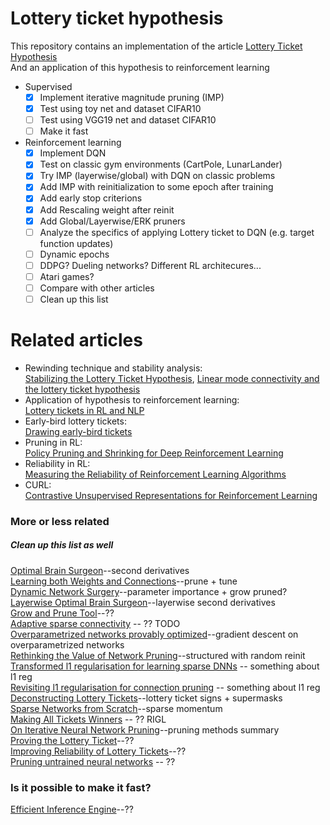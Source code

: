 # Lottery ticket hypothesis
This repository contains an implementation of the article [Lottery Ticket Hypothesis](https://arxiv.org/abs/1803.03635)  
And an application of this hypothesis to reinforcement learning
 - Supervised 
    - [x] Implement iterative magnitude pruning (IMP)  
    - [x] Test using toy net and dataset CIFAR10  
    - [ ] Test using VGG19 net and dataset CIFAR10  
    - [ ] Make it fast  
 - Reinforcement learning  
    - [x] Implement DQN  
    - [x] Test on classic gym environments (CartPole, LunarLander)   
    - [x] Try IMP (layerwise/global) with DQN on classic problems  
    - [x] Add IMP with reinitialization to some epoch after training  
    - [x] Add early stop criterions  
    - [x] Add Rescaling weight after reinit  
    - [x] Add Global/Layerwise/ERK pruners  
    - [ ] Analyze the specifics of applying Lottery ticket to DQN (e.g. target function updates)  
    - [ ] Dynamic epochs  
    - [ ] DDPG? Dueling networks? Different RL architecures...  
    - [ ] Atari games?  
    - [ ] Compare with other articles
    - [ ] Clean up this list  

# Related articles
- Rewinding technique and stability analysis:  
[Stabilizing the Lottery Ticket Hypothesis](https://arxiv.org/abs/1903.01611), [Linear mode connectivity and the lottery ticket hypothesis](https://arxiv.org/abs/1912.05671)  
- Application of hypothesis to reinforcement learning:  
[Lottery tickets in RL and NLP](https://arxiv.org/abs/1906.02768)  
- Early-bird lottery tickets:  
[Drawing early-bird tickets](https://arxiv.org/abs/1909.11957)  
- Pruning in RL:  
[Policy Pruning and Shrinking for Deep Reinforcement Learning](https://arxiv.org/abs/2001.05012)  
- Reliability in RL:  
[Measuring the Reliability of Reinforcement Learning Algorithms](https://arxiv.org/pdf/1912.05663.pdf)  
- CURL:  
[Contrastive Unsupervised Representations for Reinforcement Learning](https://arxiv.org/pdf/2004.04136.pdf)  


### More or less related
##### Clean up this list as well
[Optimal Brain Surgeon](https://papers.nips.cc/paper/647-second-order-derivatives-for-network-pruning-optimal-brain-surgeon)--second derivatives  
[Learning both Weights and Connections](https://arxiv.org/abs/1506.02626)--prune + tune  
[Dynamic Network Surgery](https://arxiv.org/abs/1608.04493)--parameter importance + grow pruned?  
[Layerwise Optimal Brain Surgeon](https://arxiv.org/abs/1705.07565)--layerwise second derivatives  
[Grow and Prune Tool](https://arxiv.org/abs/1711.02017)--??  
[Adaptive sparse connectivity](https://www.nature.com/articles/s41467-018-04316-3) -- ?? TODO  
[Overparametrized networks provably optimized](https://arxiv.org/abs/1810.02054)--gradient descent on overparametrized networks  
[Rethinking the Value of Network Pruning](https://arxiv.org/abs/1810.05270)--structured with random reinit  
[Transformed l1 regularisation for learning sparse DNNs](https://arxiv.org/pdf/1901.01021.pdf) -- something about l1 reg  
[Revisiting l1 regularisation for connection pruning](https://openreview.net/pdf?id=r1exVhActQ) -- something about l1 reg  
[Deconstructing Lottery Tickets](https://arxiv.org/abs/1905.01067)--lottery ticket signs + supermasks  
[Sparse Networks from Scratch](https://arxiv.org/abs/1907.04840)--sparse momentum  
[Making All Tickets Winners](https://arxiv.org/pdf/1911.11134.pdf) -- ?? RIGL  
[On Iterative Neural Network Pruning](https://arxiv.org/abs/2001.05050)--pruning methods summary  
[Proving the Lottery Ticket](https://arxiv.org/abs/2002.00585)--??  
[Improving Reliability of Lottery Tickets](https://arxiv.org/abs/2002.03875)--??  
[Pruning untrained neural networks](https://arxiv.org/pdf/2002.08797.pdf) -- ??  

### Is it possible to make it fast?
[Efficient Inference Engine](https://arxiv.org/abs/1602.01528)--??  
